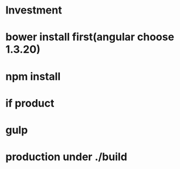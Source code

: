 # Investment
# bower install first(angular choose 1.3.20)
# npm install

# if product
# gulp
# production under ./build
